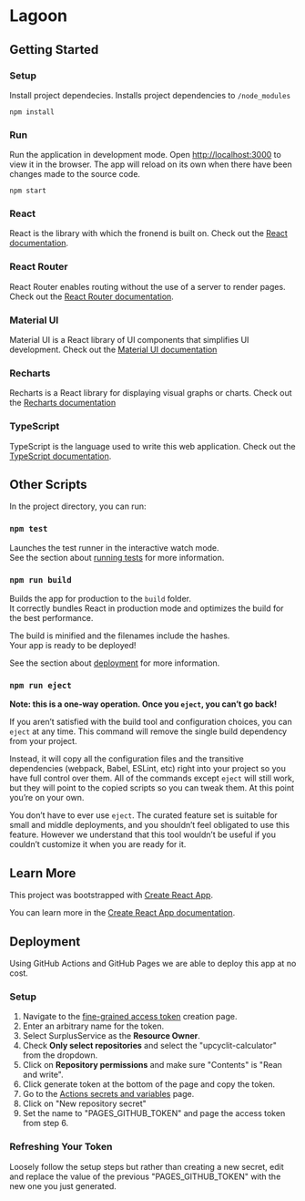 # Lagoon
## Getting Started

### Setup
Install project dependecies. Installs project dependencies to `/node_modules`
```
npm install
```

### Run
Run the application in development mode. Open [http://localhost:3000](http://localhost:3000) to view it in the browser. The app will reload on its own when there have been changes made to the source code.
```
npm start
```

### React
React is the library with which the fronend is built on. Check out the [React documentation](https://reactjs.org/).

### React Router
React Router enables routing without the use of a server to render pages. Check out the [React Router documentation](https://reactrouter.com/en/main).

### Material UI
Material UI is a React library of UI components that simplifies UI development. Check out the [Material UI documentation](https://mui.com/material-ui/getting-started/overview/)

### Recharts
Recharts is a React library for displaying visual graphs or charts. Check out the [Recharts documentation](https://recharts.org/en-US/guide)

### TypeScript
TypeScript is the language used to write this web application. Check out the [TypeScript documentation](https://www.typescriptlang.org/docs/).

## Other Scripts

In the project directory, you can run:

### `npm test`

Launches the test runner in the interactive watch mode.\
See the section about [running tests](https://facebook.github.io/create-react-app/docs/running-tests) for more information.

### `npm run build`

Builds the app for production to the `build` folder.\
It correctly bundles React in production mode and optimizes the build for the best performance.

The build is minified and the filenames include the hashes.\
Your app is ready to be deployed!

See the section about [deployment](https://facebook.github.io/create-react-app/docs/deployment) for more information.

### `npm run eject`

**Note: this is a one-way operation. Once you `eject`, you can’t go back!**

If you aren’t satisfied with the build tool and configuration choices, you can `eject` at any time. This command will remove the single build dependency from your project.

Instead, it will copy all the configuration files and the transitive dependencies (webpack, Babel, ESLint, etc) right into your project so you have full control over them. All of the commands except `eject` will still work, but they will point to the copied scripts so you can tweak them. At this point you’re on your own.

You don’t have to ever use `eject`. The curated feature set is suitable for small and middle deployments, and you shouldn’t feel obligated to use this feature. However we understand that this tool wouldn’t be useful if you couldn’t customize it when you are ready for it.

## Learn More
This project was bootstrapped with [Create React App](https://github.com/facebook/create-react-app).

You can learn more in the [Create React App documentation](https://facebook.github.io/create-react-app/docs/getting-started).

## Deployment

Using GitHub Actions and GitHub Pages we are able to deploy this app at no cost.

### Setup

1. Navigate to the [fine-grained access token](https://github.com/settings/personal-access-tokens/new) creation page.
2. Enter an arbitrary name for the token.
3. Select SurplusService as the **Resource Owner**.
4. Check **Only select repositories** and select the "upcyclit-calculator" from the dropdown.
5. Click on **Repository permissions** and make sure "Contents" is "Rean and write".
6. Click generate token at the bottom of the page and copy the token.
7. Go to the [Actions secrets and variables](https://github.com/SurplusService/upcyclit-calculator/settings/secrets/actions) page.
8. Click on "New repository secret"
9. Set the name to "PAGES_GITHUB_TOKEN" and page the access token from step 6.

### Refreshing Your Token

Loosely follow the setup steps but rather than creating a new secret, edit and replace the value of the previous "PAGES_GITHUB_TOKEN" with the new one you just generated.
